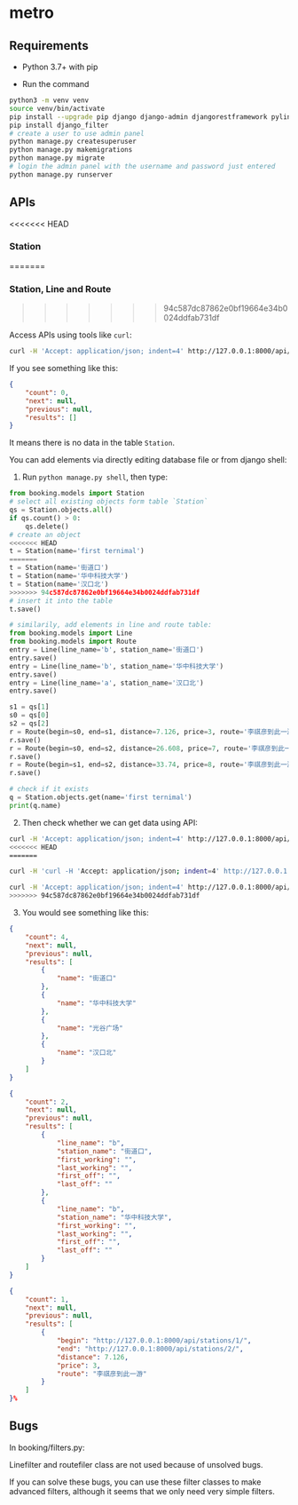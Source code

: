 # metro



## Requirements

- Python 3.7+ with pip

- Run the command

```bash
python3 -m venv venv
source venv/bin/activate
pip install --upgrade pip django django-admin djangorestframework pylint pylint-django
pip install django_filter
# create a user to use admin panel
python manage.py createsuperuser
python manage.py makemigrations
python manage.py migrate
# login the admin panel with the username and password just entered
python manage.py runserver
```

## APIs

<<<<<<< HEAD
### Station
=======
### Station, Line and Route
>>>>>>> 94c587dc87862e0bf19664e34b0024ddfab731df

Access APIs using tools like `curl`:

```bash
curl -H 'Accept: application/json; indent=4' http://127.0.0.1:8000/api/stations/
```

If you see something like this:

```json
{
    "count": 0,
    "next": null,
    "previous": null,
    "results": []
}
```

It means there is no data in the table `Station`.

You can add elements via directly editing database file or from django shell:

1. Run `python manage.py shell`, then type:

```python
from booking.models import Station
# select all existing objects form table `Station`
qs = Station.objects.all()
if qs.count() > 0:
    qs.delete()
# create an object
<<<<<<< HEAD
t = Station(name='first ternimal')
=======
t = Station(name='街道口')
t = Station(name='华中科技大学')
t = Station(name='汉口北')
>>>>>>> 94c587dc87862e0bf19664e34b0024ddfab731df
# insert it into the table
t.save()

# similarily, add elements in line and route table:
from booking.models import Line
from booking.models import Route
entry = Line(line_name='b', station_name='街道口')
entry.save()
entry = Line(line_name='b', station_name='华中科技大学')
entry.save()
entry = Line(line_name='a', station_name='汉口北')
entry.save()

s1 = qs[1]
s0 = qs[0]
s2 = qs[2]
r = Route(begin=s0, end=s1, distance=7.126, price=3, route='李祺彦到此一游')
r.save()
r = Route(begin=s0, end=s2, distance=26.608, price=7, route='李祺彦到此一游')
r.save()
r = Route(begin=s1, end=s2, distance=33.74, price=8, route='李祺彦到此一游')
r.save()

# check if it exists
q = Station.objects.get(name='first ternimal')
print(q.name)
```

2. Then check whether we can get data using API:

```bash
curl -H 'Accept: application/json; indent=4' http://127.0.0.1:8000/api/stations/
<<<<<<< HEAD
=======
```
```bash
curl -H 'curl -H 'Accept: application/json; indent=4' http://127.0.0.1:8000/api/routes/\?begin\=1\&end\=2
```
```bash
curl -H 'Accept: application/json; indent=4' http://127.0.0.1:8000/api/lines/\?line_name\=b
>>>>>>> 94c587dc87862e0bf19664e34b0024ddfab731df
```
3. You would see something like this:

```json
{
    "count": 4,
    "next": null,
    "previous": null,
    "results": [
        {
            "name": "街道口"
        },
        {
            "name": "华中科技大学"
        },
        {
            "name": "光谷广场"
        },
        {
            "name": "汉口北"
        }
    ]
}
```

```json
{
    "count": 2,
    "next": null,
    "previous": null,
    "results": [
        {
            "line_name": "b",
            "station_name": "街道口",
            "first_working": "",
            "last_working": "",
            "first_off": "",
            "last_off": ""
        },
        {
            "line_name": "b",
            "station_name": "华中科技大学",
            "first_working": "",
            "last_working": "",
            "first_off": "",
            "last_off": ""
        }
    ]
}
```

```json
{
    "count": 1,
    "next": null,
    "previous": null,
    "results": [
        {
            "begin": "http://127.0.0.1:8000/api/stations/1/",
            "end": "http://127.0.0.1:8000/api/stations/2/",
            "distance": 7.126,
            "price": 3,
            "route": "李祺彦到此一游"
        }
    ]
}%
```

## Bugs

In booking/filters.py:

Linefilter and routefiler class are not used because of unsolved bugs.

If you can solve these bugs, you can use these filter classes to make advanced filters,  although it seems that we only need very simple filters.